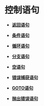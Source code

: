 # 控制语句

-   **[返回语句](返回语句.md)**  

-   **[条件语句](条件语句.md)**  

-   **[循环语句](循环语句.md)**  

-   **[分支语句](分支语句.md)**  

-   **[空语句](空语句.md)**  

-   **[错误捕获语句](错误捕获语句.md)**  

-   **[GOTO语句](GOTO语句.md)**  

-   **[抛出错误语句](抛出错误语句.md)**  


